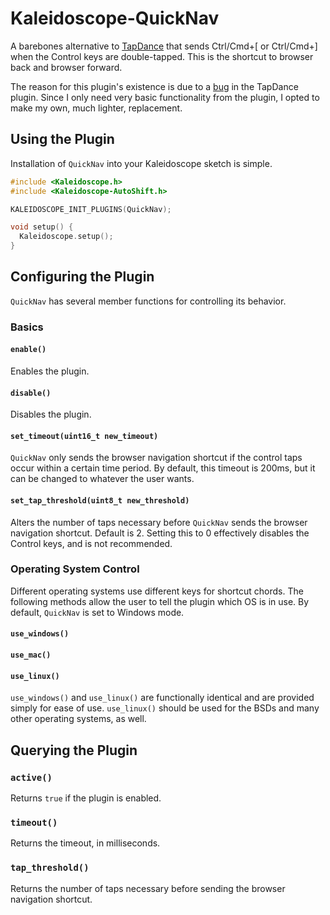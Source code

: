 # Kaleidoscope-QuickNav

A barebones alternative to [TapDance](https://github.com/keyboardio/Kaleidoscope-TapDance) that sends Ctrl/Cmd+[ or Ctrl/Cmd+] when the Control keys are double-tapped. This is the shortcut to browser back and browser forward.

The reason for this plugin's existence is due to a [bug](https://github.com/keyboardio/Kaleidoscope/issues/571) in the TapDance plugin. Since I only need very basic functionality from the plugin, I opted to make my own, much lighter, replacement.

## Using the Plugin

Installation of `QuickNav` into your Kaleidoscope sketch is simple.

```c++
#include <Kaleidoscope.h>
#include <Kaleidoscope-AutoShift.h>

KALEIDOSCOPE_INIT_PLUGINS(QuickNav);

void setup() {
  Kaleidoscope.setup();
}
```

## Configuring the Plugin

`QuickNav` has several member functions for controlling its behavior.

### Basics

#### `enable()`

Enables the plugin.

#### `disable()`

Disables the plugin.

#### `set_timeout(uint16_t new_timeout)`

`QuickNav` only sends the browser navigation shortcut if the control taps occur within a certain time period. By default, this timeout is 200ms, but it can be changed to whatever the user wants.

#### `set_tap_threshold(uint8_t new_threshold)`

Alters the number of taps necessary before `QuickNav` sends the browser navigation shortcut. Default is 2. Setting this to 0 effectively disables the Control keys, and is not recommended.

### Operating System Control

Different operating systems use different keys for shortcut chords. The following methods allow the user to tell the plugin which OS is in use. By default, `QuickNav` is set to Windows mode.

#### `use_windows()`

#### `use_mac()`

#### `use_linux()`

`use_windows()` and `use_linux()` are functionally identical and are provided simply for ease of use. `use_linux()` should be used for the BSDs and many other operating systems, as well.

## Querying the Plugin

### `active()`

Returns `true` if the plugin is enabled.


### `timeout()`

Returns the timeout, in milliseconds.

### `tap_threshold()`

Returns the number of taps necessary before sending the browser navigation shortcut.
